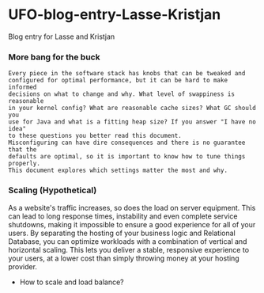 # UFO-blog-entry-Lasse-Kristjan
Blog entry for Lasse and Kristjan

### More bang for the buck
```
Every piece in the software stack has knobs that can be tweaked and
configured for optimal performance, but it can be hard to make informed
decisions on what to change and why. What level of swappiness is reasonable
in your kernel config? What are reasonable cache sizes? What GC should you
use for Java and what is a fitting heap size? If you answer "I have no idea"
to these questions you better read this document.
Misconfiguring can have dire consequences and there is no guarantee that the
defaults are optimal, so it is important to know how to tune things properly.
This document explores which settings matter the most and why.
```
### Scaling (Hypothetical)
As a website's traffic increases, so does the load on server equipment. This can lead to long response times, instability and even complete service shutdowns, making it impossible to ensure a good experience for all of your users. By separating the hosting of your business logic and Relational Database, you can optimize workloads with a combination of vertical and horizontal scaling. This lets you deliver a stable, responsive experience to your users, at a lower cost than simply throwing money at your hosting provider.

- How to scale and load balance?
